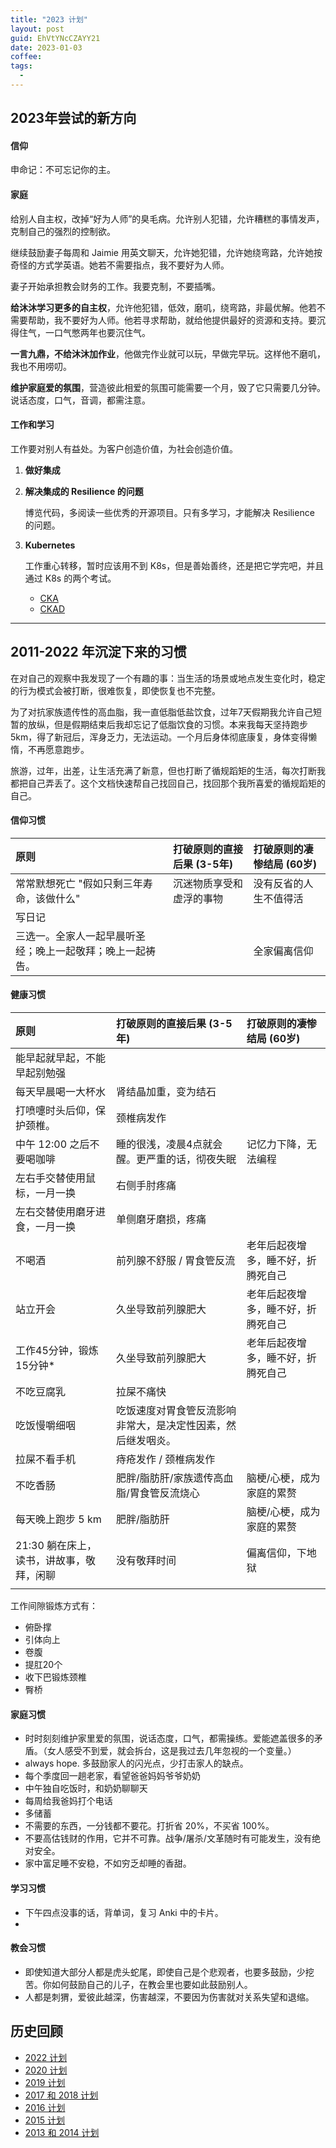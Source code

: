 ```yaml
---
title: "2023 计划"
layout: post
guid: EhVtYNcCZAYY21
date: 2023-01-03
coffee:
tags:
  -
---
```



## 2023年尝试的新方向

#### 信仰

申命记：不可忘记你的主。


#### 家庭

给别人自主权，改掉“好为人师”的臭毛病。允许别人犯错，允许糟糕的事情发声，克制自己的强烈的控制欲。

继续鼓励妻子每周和 Jaimie 用英文聊天，允许她犯错，允许她绕弯路，允许她按奇怪的方式学英语。她若不需要指点，我不要好为人师。

妻子开始承担教会财务的工作。我要克制，不要插嘴。

**给沐沐学习更多的自主权**，允许他犯错，低效，磨叽，绕弯路，非最优解。他若不需要帮助，我不要好为人师。他若寻求帮助，就给他提供最好的资源和支持。要沉得住气，一口气憋两年也要沉住气。

**一言九鼎，不给沐沐加作业**，他做完作业就可以玩，早做完早玩。这样他不磨叽，我也不用唠叨。

**维护家庭爱的氛围**，营造彼此相爱的氛围可能需要一个月，毁了它只需要几分钟。说话态度，口气，音调，都需注意。


#### 工作和学习


工作要对别人有益处。为客户创造价值，为社会创造价值。

1. **做好集成**

2. **解决集成的 Resilience 的问题**

    博览代码，多阅读一些优秀的开源项目。只有多学习，才能解决 Resilience 的问题。

3. **Kubernetes**

    工作重心转移，暂时应该用不到 K8s，但是善始善终，还是把它学完吧，并且通过 K8s 的两个考试。

    - [CKA](https://www.cncf.io/certification/cka/)
    - [CKAD](https://www.cncf.io/certification/ckad/)

---

## 2011-2022 年沉淀下来的习惯

在对自己的观察中我发现了一个有趣的事：当生活的场景或地点发生变化时，稳定的行为模式会被打断，很难恢复，即使恢复也不完整。

为了对抗家族遗传性的高血脂，我一直低脂低盐饮食，过年7天假期我允许自己短暂的放纵，但是假期结束后我却忘记了低脂饮食的习惯。本来我每天坚持跑步 5km，得了新冠后，浑身乏力，无法运动。一个月后身体彻底康复，身体变得懒惰，不再愿意跑步。

旅游，过年，出差，让生活充满了新意，但也打断了循规蹈矩的生活，每次打断我都把自己弄丢了。这个文档快速帮自己找回自己，找回那个我所喜爱的循规蹈矩的自己。


#### 信仰习惯

| 原则 | 打破原则的直接后果 (3-5年) | 打破原则的凄惨结局 (60岁)| 
|:--|:--|:--|
| 常常默想死亡 "假如只剩三年寿命，该做什么" | 沉迷物质享受和虚浮的事物  | 没有反省的人生不值得活 |
| 写日记 |  |  |
| 三选一。全家人一起早晨听圣经；晚上一起敬拜；晚上一起祷告。 |  | 全家偏离信仰 |

#### 健康习惯

| 原则 | 打破原则的直接后果 (3-5年) | 打破原则的凄惨结局 (60岁)| 
|:--|:--|:--|
| 能早起就早起，不能早起别勉强 |  |  |
| 每天早晨喝一大杯水 | 肾结晶加重，变为结石  |
| 打喷嚏时头后仰，保护颈椎。 | 颈椎病发作 |
| 中午 12:00 之后不要喝咖啡 | 睡的很浅，凌晨4点就会醒。更严重的话，彻夜失眠 | 记忆力下降，无法编程 |
| 左右手交替使用鼠标，一月一换 | 右侧手肘疼痛 |  |
| 左右交替使用磨牙进食，一月一换 | 单侧磨牙磨损，疼痛 |  |
| 不喝酒 | 前列腺不舒服 / 胃食管反流 | 老年后起夜增多，睡不好，折腾死自己 |
| 站立开会 | 久坐导致前列腺肥大 | 老年后起夜增多，睡不好，折腾死自己 |
| 工作45分钟，锻炼15分钟\* | 久坐导致前列腺肥大 | 老年后起夜增多，睡不好，折腾死自己 |
| 不吃豆腐乳 | 拉屎不痛快 |  |
| 吃饭慢嚼细咽 | 吃饭速度对胃食管反流影响非常大，是决定性因素，然后继发咽炎。 |  |
| 拉屎不看手机 | 痔疮发作 / 颈椎病发作 |  |
| 不吃香肠 | 肥胖/脂肪肝/家族遗传高血脂/胃食管反流烧心 | 脑梗/心梗，成为家庭的累赘 |
| 每天晚上跑步 5 km | 肥胖/脂肪肝 |脑梗/心梗，成为家庭的累赘  |
| 21:30 躺在床上，读书，讲故事，敬拜，闲聊 | 没有敬拜时间 | 偏离信仰，下地狱 |
|  |  |  |


工作间隙锻炼方式有：

- 俯卧撑
- 引体向上
- 卷腹
- 提肛20个
- 收下巴锻炼颈椎
- 臀桥


#### 家庭习惯

- 时时刻刻维护家里爱的氛围，说话态度，口气，都需操练。爱能遮盖很多的矛盾。（女人感受不到爱，就会拆台，这是我过去几年忽视的一个变量。）
- always hope. 多鼓励家人的闪光点，少打击家人的缺点。
- 每个季度回一趟老家，看望爸爸妈妈爷爷奶奶
- 中午独自吃饭时，和奶奶聊聊天
- 每周给我爸妈打个电话
- 多储蓄
- 不需要的东西，一分钱都不要花。打折省 20%，不买省 100%。
- 不要高估钱财的作用，它并不可靠。战争/屠杀/文革随时有可能发生，没有绝对安全。
- 家中富足睡不安稳，不如穷乏却睡的香甜。


#### 学习习惯

- 下午四点没事的话，背单词，复习 Anki 中的卡片。
- 


#### 教会习惯

- 即使知道大部分人都是虎头蛇尾，即使自己是个悲观者，也要多鼓励，少挖苦。你如何鼓励自己的儿子，在教会里也要如此鼓励别人。
- 人都是刺猬，爱彼此越深，伤害越深，不要因为伤害就对关系失望和退缩。



## 历史回顾

- [2022 计划](/2022-07-08-plan-for-the-Q3-and-Q4-of-2022.html)
- [2020 计划](/plan-for-2020.html)
- [2019 计划](/plan-for-2019.html)
- [2017 和 2018 计划](/plan-for-2017-and-2018.html)
- [2016 计划](/study-plan-2016.html)
- [2015 计划](/my-2014.html)
- [2013 和 2014 计划](/study-plan.html)
